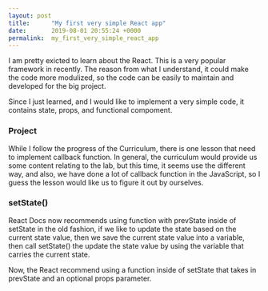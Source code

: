 ```yaml
---
layout: post
title:      "My first very simple React app"
date:       2019-08-01 20:55:24 +0000
permalink:  my_first_very_simple_react_app
---
```


I am pretty exicted to learn about the React. This is a very popular framework in recently. The reason from what I understand, it could make the code more modulized, so the code can be easily to maintain and developed for the big project.

Since I just learned, and I would like to implement a very simple code, it contains state, props, and functional compoment. 

### Project
   While I follow the progress of the Curriculum, there is one lesson that need to implement callback function. In general, the curriculum would provide us some content relating to the lab, but this time, it seems use the different way, and also, we have done a lot of callback function in the JavaScript, so I guess the lesson would like us to figure it out by ourselves. 
	 
### setState() 
React Docs now recommends using function with prevState inside of setState
in the old fashion, if we like to update the state based on the current state value, then we save the current state value into a variable, then call setState() the update the state value by using the variable that carries the current state.

Now, the React recommend  using a function inside of setState that takes in prevState and an optional props parameter.
